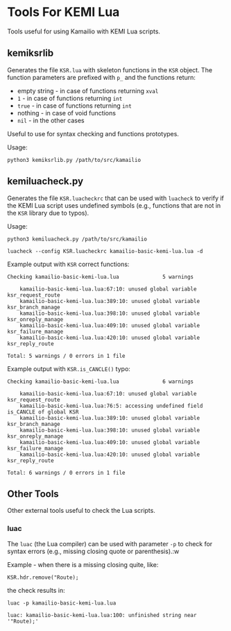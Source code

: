 # Tools For KEMI Lua #

Tools useful for using Kamailio with KEMI Lua scripts.

## kemiksrlib ##

Generates the file `KSR.lua` with skeleton functions in the `KSR` object. The
function parameters are prefixed with `p_` and the functions return:

  * empty string - in case of functions returning `xval`
  * `1` - in case of functions returning `int`
  * `true` - in case of functions returning `int`
  * nothing - in case of void functions
  * `nil` - in the other cases

Useful to use for syntax checking and functions prototypes.

Usage:

```
python3 kemiksrlib.py /path/to/src/kamailio
```

## kemiluacheck.py ##

Generates the file `KSR.luacheckrc` that can be used with `luacheck` to verify
if the KEMI Lua script uses undefined symbols (e.g., functions that are not
in the `KSR` library due to typos).

Usage:

```
python3 kemiluacheck.py /path/to/src/kamailio

luacheck --config KSR.luacheckrc kamailio-basic-kemi-lua.lua -d
```

Example output with `KSR` correct functions:

```
Checking kamailio-basic-kemi-lua.lua              5 warnings

    kamailio-basic-kemi-lua.lua:67:10: unused global variable ksr_request_route
    kamailio-basic-kemi-lua.lua:389:10: unused global variable ksr_branch_manage
    kamailio-basic-kemi-lua.lua:398:10: unused global variable ksr_onreply_manage
    kamailio-basic-kemi-lua.lua:409:10: unused global variable ksr_failure_manage
    kamailio-basic-kemi-lua.lua:420:10: unused global variable ksr_reply_route

Total: 5 warnings / 0 errors in 1 file
```

Example output with `KSR.is_CANCLE()` typo:

```
Checking kamailio-basic-kemi-lua.lua              6 warnings

    kamailio-basic-kemi-lua.lua:67:10: unused global variable ksr_request_route
    kamailio-basic-kemi-lua.lua:76:5: accessing undefined field is_CANCLE of global KSR
    kamailio-basic-kemi-lua.lua:389:10: unused global variable ksr_branch_manage
    kamailio-basic-kemi-lua.lua:398:10: unused global variable ksr_onreply_manage
    kamailio-basic-kemi-lua.lua:409:10: unused global variable ksr_failure_manage
    kamailio-basic-kemi-lua.lua:420:10: unused global variable ksr_reply_route

Total: 6 warnings / 0 errors in 1 file
```

## Other Tools ##

Other external tools useful to check the Lua scripts.

### luac ###

The `luac` (the Lua compiler) can be used with parameter `-p` to check for
syntax errors (e.g., missing closing quote or parenthesis).:w

Example - when there is a missing closing quite, like:

```
KSR.hdr.remove("Route);
```

the check results in:

```
luac -p kamailio-basic-kemi-lua.lua

luac: kamailio-basic-kemi-lua.lua:100: unfinished string near '"Route);'
```